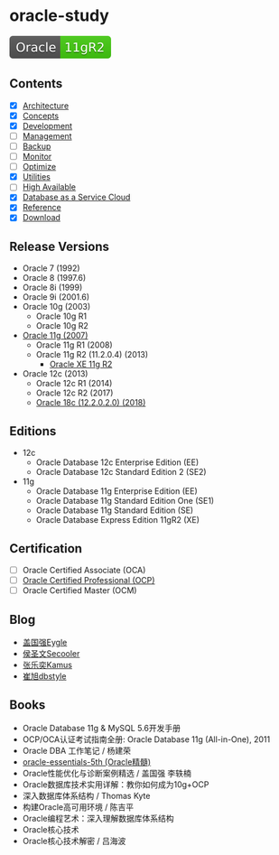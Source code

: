 # oracle-study

[![Oracle11gR2](svg/Oracle-11gR2-brightgreen.svg)](README.md)


## Contents

- [x] [Architecture](architecture/Architecture.md)
- [x] [Concepts](concepts/Contepts.md)
- [x] [Development](dev/Development.md)
- [ ] [Management](mgmt/Management.md)
- [ ] [Backup](backup_recovery/Readme.md)
- [ ] [Monitor](monitor/Monitor.md)
- [ ] [Optimize](Optimize/Readme.md)
- [x] [Utilities](utilities/Utilities.md)
- [ ] [High Available](highAvaliability/OracleHA.md)
- [x] [Database as a Service Cloud](https://cloud.oracle.com/database)
- [x] [Reference](Reference.md)
- [x] [Download](Download.md)

## Release Versions

- Oracle 7 (1992)
- Oracle 8 (1997.6)
- Oracle 8i (1999)
- Oracle 9i (2001.6)
- Oracle 10g (2003)
  - Oracle 10g R1
  - Oracle 10g R2
- [Oracle 11g (2007)](releaseVersion/OracleDatabase11g.md)
  - Oracle 11g R1 (2008)
  - Oracle 11g R2 (11.2.0.4) (2013)
    - [Oracle XE 11g R2](releaseVersion/OracleDB_XE_11gR2.md)
- Oracle 12c (2013)
  - Oracle 12c R1 (2014)
  - Oracle 12c R2 (2017)
  - [Oracle 18c (12.2.0.2.0) (2018)](releaseVersion/OracleDatabase18c.md)

## Editions

- 12c
  - Oracle Database 12c Enterprise Edition (EE)
  - Oracle Database 12c Standard Edition 2 (SE2)
- 11g
  - Oracle Database 11g Enterprise Edition (EE)
  - Oracle Database 11g Standard Edition One (SE1)
  - Oracle Database 11g Standard Edition (SE)
  - Oracle Database Express Edition 11gR2 (XE)

## Certification

- [ ] Oracle Certified Associate (OCA)
- [ ] [Oracle Certified Professional (OCP)](ocp/OCP.md)
- [ ] Oracle Certified Master (OCM)

## Blog

- [盖国强Eygle](http://www.eygle.com/)
- [侯圣文Secooler](http://blog.itpub.net/519536/)
- [张乐奕Kamus](http://www.dbform.com/)
- [崔旭dbstyle](http://www.dbstyle.net/)

## Books

- Oracle Database 11g & MySQL 5.6开发手册
- OCP/OCA认证考试指南全册: Oracle Database 11g (All-in-One), 2011
- Oracle DBA 工作笔记 / 杨建荣
- [oracle-essentials-5th (Oracle精髓)](https://www.safaribooksonline.com/library/view/oracle-essentials-5th/9781449343156/)
- Oracle性能优化与诊断案例精选 / 盖国强 李轶楠
- Oracle数据库技术实用详解：教你如何成为10g+OCP
- 深入数据库体系结构 / Thomas Kyte
- 构建Oracle高可用环境 / 陈吉平
- Oracle编程艺术：深入理解数据库体系结构
- Oracle核心技术
- Oracle核心技术解密 / 吕海波